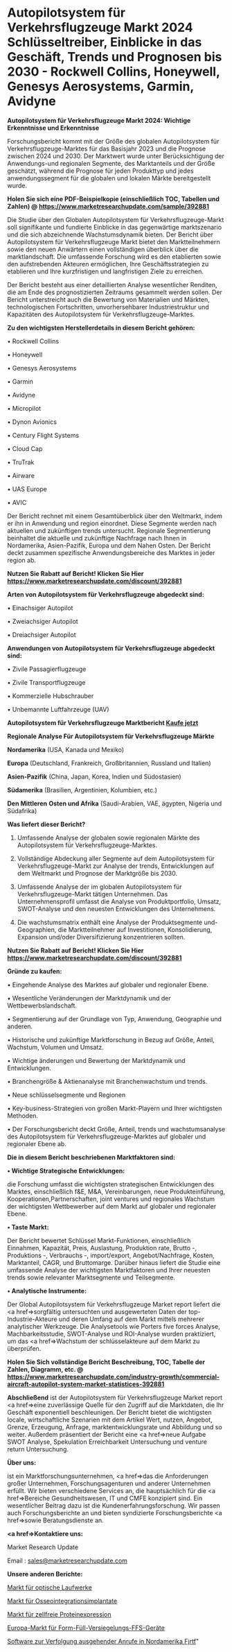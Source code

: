 # Autopilotsystem für Verkehrsflugzeuge Markt 2024 Schlüsseltreiber, Einblicke in das Geschäft, Trends und Prognosen bis 2030 - Rockwell Collins, Honeywell, Genesys Aerosystems, Garmin, Avidyne

<strong>Autopilotsystem für Verkehrsflugzeuge Markt 2024: Wichtige Erkenntnisse und Erkenntnisse</strong>

Forschungsbericht kommt mit der Größe des globalen Autopilotsystem für Verkehrsflugzeuge-Marktes für das Basisjahr 2023 und die Prognose zwischen 2024 und 2030. Der Marktwert wurde unter Berücksichtigung der Anwendungs-und regionalen Segmente, des Marktanteils und der Größe geschätzt, während die Prognose für jeden Produkttyp und jedes anwendungssegment für die globalen und lokalen Märkte bereitgestellt wurde.

<strong>Holen Sie sich eine PDF-Beispielkopie (einschließlich TOC, Tabellen und Zahlen) @
</strong><strong><a href=https://www.marketresearchupdate.com/sample/392881><strong>https://www.marketresearchupdate.com/sample/392881</u></font></a></strong></strong>

Die Studie über den Globalen Autopilotsystem für Verkehrsflugzeuge-Markt soll signifikante und fundierte Einblicke in das gegenwärtige marktszenario und die sich abzeichnende Wachstumsdynamik bieten. Der Bericht über Autopilotsystem für Verkehrsflugzeuge Markt bietet den Marktteilnehmern sowie den neuen Anwärtern einen vollständigen überblick über die marktlandschaft. Die umfassende Forschung wird es den etablierten sowie den aufstrebenden Akteuren ermöglichen, Ihre Geschäftsstrategien zu etablieren und Ihre kurzfristigen und langfristigen Ziele zu erreichen.

Der Bericht besteht aus einer detaillierten Analyse wesentlicher Renditen, die am Ende des prognostizierten Zeitraums gesammelt werden sollen. Der Bericht unterstreicht auch die Bewertung von Materialien und Märkten, technologischen Fortschritten, unvorhersehbarer Industriestruktur und Kapazitäten des Autopilotsystem für Verkehrsflugzeuge-Marktes.

<strong>Zu den wichtigsten Herstellerdetails in diesem Bericht gehören:</strong>

• Rockwell Collins

• Honeywell

• Genesys Aerosystems

• Garmin

• Avidyne

• Micropilot

• Dynon Avionics

• Century Flight Systems

• Cloud Cap

• TruTrak

• Airware

• UAS Europe

• AVIC

Der Bericht rechnet mit einem Gesamtüberblick über den Weltmarkt, indem er ihn in Anwendung und region einordnet. Diese Segmente werden nach aktuellen und zukünftigen trends untersucht. Regionale Segmentierung beinhaltet die aktuelle und zukünftige Nachfrage nach Ihnen in Nordamerika, Asien-Pazifik, Europa und dem Nahen Osten. Der Bericht deckt zusammen spezifische Anwendungsbereiche des Marktes in jeder region ab.

<strong>Nutzen Sie Rabatt auf Bericht! Klicken Sie Hier
</strong><strong><a href=https://www.marketresearchupdate.com/discount/392881>https://www.marketresearchupdate.com/discount/392881</b></u></font></strong></a>

<strong>Arten von Autopilotsystem für Verkehrsflugzeuge abgedeckt sind:</strong>

• Einachsiger Autopilot

• Zweiachsiger Autopilot

• Dreiachsiger Autopilot

<strong>Anwendungen von Autopilotsystem für Verkehrsflugzeuge abgedeckt sind:</strong>

• Zivile Passagierflugzeuge

• Zivile Transportflugzeuge

• Kommerzielle Hubschrauber

• Unbemannte Luftfahrzeuge (UAV)

<strong>Autopilotsystem für Verkehrsflugzeuge Marktbericht <a href=https://www.marketresearchupdate.com/buynow/392881>Kaufe jetzt</a></strong>

<strong>Regionale Analyse Für Autopilotsystem für Verkehrsflugzeuge Märkte</strong>

<strong>Nordamerika</strong> (USA, Kanada und Mexiko)

<strong>Europa</strong> (Deutschland, Frankreich, Großbritannien, Russland und Italien)

<strong>Asien-Pazifik</strong> (China, Japan, Korea, Indien und Südostasien)

<strong>Südamerika</strong> (Brasilien, Argentinien, Kolumbien, etc.)

<strong>Den Mittleren</strong> <strong>Osten und Afrika</strong> (Saudi-Arabien, VAE, ägypten, Nigeria und Südafrika)

<strong>Was liefert dieser Bericht?</strong>

1. Umfassende Analyse der globalen sowie regionalen Märkte des Autopilotsystem für Verkehrsflugzeuge-Marktes.

2. Vollständige Abdeckung aller Segmente auf dem Autopilotsystem für Verkehrsflugzeuge-Markt zur Analyse der trends, Entwicklungen auf dem Weltmarkt und Prognose der Marktgröße bis 2030.

3. Umfassende Analyse der im globalen Autopilotsystem für Verkehrsflugzeuge-Markt tätigen Unternehmen. Das Unternehmensprofil umfasst die Analyse von Produktportfolio, Umsatz, SWOT-Analyse und den neuesten Entwicklungen des Unternehmens.

4. Die wachstumsmatrix enthält eine Analyse der Produktsegmente und-Geographien, die Marktteilnehmer auf Investitionen, Konsolidierung, Expansion und/oder Diversifizierung konzentrieren sollten.

<strong>Nutzen Sie Rabatt auf Bericht! Klicken Sie Hier
</strong><strong><a href=https://www.marketresearchupdate.com/discount/392881>https://www.marketresearchupdate.com/discount/392881</b></u></font></strong></a>

<strong>Gründe zu kaufen:</strong>

• Eingehende Analyse des Marktes auf globaler und regionaler Ebene.

• Wesentliche Veränderungen der Marktdynamik und der Wettbewerbslandschaft.

• Segmentierung auf der Grundlage von Typ, Anwendung, Geographie und anderen.

• Historische und zukünftige Marktforschung in Bezug auf Größe, Anteil, Wachstum, Volumen und Umsatz.

• Wichtige änderungen und Bewertung der Marktdynamik und Entwicklungen.

• Branchengröße &amp; Aktienanalyse mit Branchenwachstum und trends.

• Neue schlüsselsegmente und Regionen

• Key-business-Strategien von großen Markt-Playern und Ihrer wichtigsten Methoden.

• Der Forschungsbericht deckt Größe, Anteil, trends und wachstumsanalyse des Autopilotsystem für Verkehrsflugzeuge-Marktes auf globaler und regionaler Ebene ab.

<strong>Die in diesem Bericht beschriebenen Marktfaktoren sind:</strong>

<strong>• Wichtige Strategische Entwicklungen:</strong>

die Forschung umfasst die wichtigsten strategischen Entwicklungen des Marktes, einschließlich f&amp;E, M&amp;A, Vereinbarungen, neue Produkteinführung, Kooperationen,Partnerschaften, joint ventures und regionales Wachstum der wichtigsten Wettbewerber auf dem Markt auf globaler und regionaler Ebene.

<strong>• Taste Markt:</strong>

Der Bericht bewertet Schlüssel Markt-Funktionen, einschließlich Einnahmen, Kapazität, Preis, Auslastung, Produktion rate, Brutto -, Produktions -, Verbrauchs -, import/export, Angebot/Nachfrage, Kosten, Marktanteil, CAGR, und Bruttomarge. Darüber hinaus liefert die Studie eine umfassende Analyse der wichtigsten Marktfaktoren und Ihrer neuesten trends sowie relevanter Marktsegmente und Teilsegmente.

<strong>• Analytische Instrumente:</strong>

Der Global Autopilotsystem für Verkehrsflugzeuge Market report liefert die <a href=>sorgf</a>ältig untersuchten und ausgewerteten Daten der top-Industrie-Akteure und deren Umfang auf dem Markt mittels mehrerer analytischer Werkzeuge. Die Analysetools wie Porters five forces Analyse, Machbarkeitsstudie, SWOT-Analyse und ROI-Analyse wurden praktiziert, um das <a href=>Wachstum</a> der schlüsselakteure auf dem Markt zu überprüfen.

<strong>Holen Sie Sich vollständige Bericht Beschreibung, TOC, Tabelle der Zahlen, Diagramm, etc. @ </strong><strong><a href=https://www.marketresearchupdate.com/industry-growth/commercial-aircraft-autopilot-system-market-statistices-392881>https://www.marketresearchupdate.com/industry-growth/commercial-aircraft-autopilot-system-market-statistices-392881</a></font></strong>

<strong>Abschließend</strong> ist der Autopilotsystem für Verkehrsflugzeuge Market report <a href=>eine</a> zuverlässige Quelle für den Zugriff auf die Marktdaten, die Ihr Geschäft exponentiell beschleunigen. Der Bericht bietet die wichtigsten locale, wirtschaftliche Szenarien mit dem Artikel Wert, nutzen, Angebot, Grenze, Erzeugung, Anfrage, marktentwicklungsrate und Abbildung und so weiter. Außerdem präsentiert der Bericht eine <a href=>neue</a> Aufgabe SWOT Analyse, Spekulation Erreichbarkeit Untersuchung und venture return Untersuchung.

<strong>Über uns:</strong>

 ist ein Marktforschungsunternehmen, <a href=>das</a> die Anforderungen großer Unternehmen, Forschungsagenturen und anderer Unternehmen erfüllt. Wir bieten verschiedene Services an, die hauptsächlich für die <a href=>Bereiche</a> Gesundheitswesen, IT und CMFE konzipiert sind. Ein wesentlicher Beitrag dazu ist die Kundenerfahrungsforschung. Wir passen auch Forschungsberichte an und bieten syndizierte Forschungsberichte <a href=>sowie</a> Beratungsdienste an.

<strong><a href=>Kontaktiere uns:</a></strong>

Market Research Update

Email : sales@marketresearchupdate.com

<strong>Unsere anderen Berichte:</strong>

<a href=https://www.linkedin.com/pulse/optical-disc-drive-market-2023-challenges-business>Markt für optische Laufwerke</a>

<a href=https://www.linkedin.com/pulse/osseointegration-implants-market-2023-remarking>Markt für Osseointegrationsimplantate</a>

<a href=https://www.linkedin.com/pulse/cell-free-protein-expression-market-analysis>Markt für zellfreie Proteinexpression</a>

<a href=https://www.linkedin.com/pulse/europe-form-fill-sealing-ffs-equipment-market-size-share>Europa-Markt für Form-Füll-Versiegelungs-FFS-Geräte</a>

<a href=https://www.linkedin.com/pulse/north-america-outbound-call-tracking-software-fjrtf/>Software zur Verfolgung ausgehender Anrufe in Nordamerika Fjrtf</a>"
